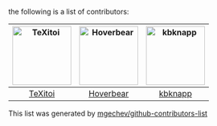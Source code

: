the following is a list of contributors:


[<img alt="TeXitoi" src="https://avatars0.githubusercontent.com/u/5787066?s=400&v=4" width="117">](https://github.com/TeXitoi) |[<img alt="Hoverbear" src="https://avatars3.githubusercontent.com/u/130903?v=4&s=117" width="117">](https://github.com/Hoverbear) |[<img alt="kbknapp" src="https://avatars1.githubusercontent.com/u/6942134?v=4&s=117" width="117">](https://github.com/kbknapp) |
:---: |:---: |:---: |
[TeXitoi](https://github.com/TeXitoi) |[Hoverbear](https://github.com/Hoverbear) |[kbknapp](https://github.com/kbknapp) |




This list was generated by [mgechev/github-contributors-list](https://github.com/mgechev/github-contributors-list)
